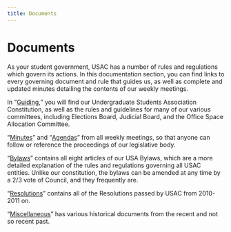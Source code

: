 ```yaml
---
title: Documents
---
```


# Documents

As your student government, USAC has a number of rules and regulations which govern its actions. In this documentation section, you can find links to every governing document and rule that guides us, as well as complete and updated minutes detailing the contents of our weekly meetings.

In <q>[Guiding](guiding),</q> you will find our Undergraduate Students Association Constitution, as well as the rules and guidelines for many of our various committees, including Elections Board, Judicial Board, and the Office Space Allocation Committee.

<q>[Minutes](minutes)</q> and <q>[Agendas](agendas)</q> from all weekly meetings, so that anyone can follow or reference the proceedings of our legislative body.

<q>[Bylaws](bylaws)</q> contains all eight articles of our USA Bylaws, which are a more detailed explanation of the rules and regulations governing all USAC entities. Unlike our constitution, the bylaws can be amended at any time by a 2/3 vote of Council, and they frequently are.

<q>[Resolutions](resolutions)</q> contains all of the Resolutions passed by USAC from 2010-2011 on.

<q>[Miscellaneous](misc)</q> has various historical documents from the recent and not so recent past.
